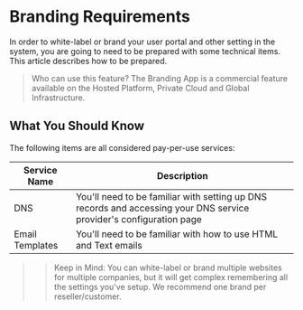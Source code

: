 # Branding Requirements

In order to white-label or brand your user portal and other setting in the system, you are going to need to be prepared with some technical items. This article describes how to be prepared.

> Who can use this feature?
> The Branding App is a commercial feature available on the Hosted Platform, Private Cloud and Global Infrastructure.


## What You Should Know

The following items are all considered pay-per-use services:

| Service Name | Description |
| --- | --- |
| DNS | You'll need to be familiar with setting up DNS records and accessing your DNS service provider's configuration page |
| Email Templates | You'll need to be familiar with how to use HTML and Text emails |

>> Keep in Mind: You can white-label or brand multiple websites for multiple companies, but it will get complex remembering all the settings you've setup. We recommend one brand per reseller/customer.


